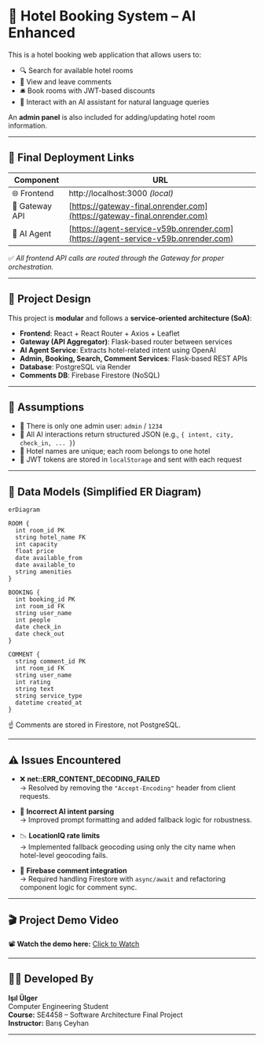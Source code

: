 # 🏨 Hotel Booking System – AI Enhanced

This is a hotel booking web application that allows users to:

- 🔍 Search for available hotel rooms  
- 💬 View and leave comments  
- 🛎️ Book rooms with JWT-based discounts  
- 🤖 Interact with an AI assistant for natural language queries  

An **admin panel** is also included for adding/updating hotel room information.

---

## 🚀 Final Deployment Links

| Component     | URL |
|---------------|-----|
| 🌐 Frontend    | http://localhost:3000 *(local)* |
| 🔗 Gateway API | [https://gateway-final.onrender.com](https://gateway-final.onrender.com) |
| 🤖 AI Agent    | [https://agent-service-v59b.onrender.com](https://agent-service-v59b.onrender.com) |

✅ *All frontend API calls are routed through the Gateway for proper orchestration.*

---

## 🧠 Project Design

This project is **modular** and follows a **service-oriented architecture (SoA)**:

- **Frontend**: React + React Router + Axios + Leaflet  
- **Gateway (API Aggregator)**: Flask-based router between services  
- **AI Agent Service**: Extracts hotel-related intent using OpenAI  
- **Admin, Booking, Search, Comment Services**: Flask-based REST APIs  
- **Database**: PostgreSQL via Render  
- **Comments DB**: Firebase Firestore (NoSQL)

---

## 📌 Assumptions

- 👤 There is only one admin user: `admin` / `1234`  
- 🧠 All AI interactions return structured JSON (e.g., `{ intent, city, check_in, ... }`)  
- 🏨 Hotel names are unique; each room belongs to one hotel  
- 🔐 JWT tokens are stored in `localStorage` and sent with each request  

---

## 🧱 Data Models (Simplified ER Diagram)

```mermaid
erDiagram

ROOM {
  int room_id PK
  string hotel_name FK
  int capacity
  float price
  date available_from
  date available_to
  string amenities
}

BOOKING {
  int booking_id PK
  int room_id FK
  string user_name
  int people
  date check_in
  date check_out
}

COMMENT {
  string comment_id PK
  int room_id FK
  string user_name
  int rating
  string text
  string service_type
  datetime created_at
}
```
☝️ Comments are stored in Firestore, not PostgreSQL.

---

## ⚠️ Issues Encountered

- ❌ **net::ERR_CONTENT_DECODING_FAILED**  
  → Resolved by removing the `"Accept-Encoding"` header from client requests.

- 🧠 **Incorrect AI intent parsing**  
  → Improved prompt formatting and added fallback logic for robustness.

- 📉 **LocationIQ rate limits**  
  → Implemented fallback geocoding using only the city name when hotel-level geocoding fails.

- 🔄 **Firebase comment integration**  
  → Required handling Firestore with `async/await` and refactoring component logic for comment sync.

---

## 🎬 Project Demo Video

📽️ **Watch the demo here:** [Click to Watch](https://drive.google.com/drive/folders/1wxVM7OWqGX34NfSO2l0wavatlq9n26Di?usp=drive_link)

---

## 👩‍💻 Developed By

**Işıl Ülger**  
Computer Engineering Student  
**Course:** SE4458 – Software Architecture Final Project  
**Instructor:** Barış Ceyhan

---
